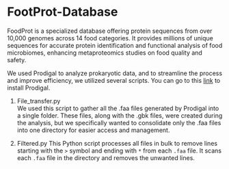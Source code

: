 # FootProt-Database
FoodProt is a specialized database offering protein sequences from over 10,000 genomes across 14 food categories. It provides millions of unique sequences for accurate protein identification and functional analysis of food microbiomes, enhancing metaproteomics studies on food quality and safety.

We used Prodigal to analyze prokaryotic data, and to streamline the process and improve efficiency, we utilized several scripts.
You can go to this [link](https://github.com/hyattpd/Prodigal) to install Prodigal.

1. File_transfer.py<br>
We used this script to gather all the .faa files generated by Prodigal into a single folder. These files, along with the .gbk files, were created during the analysis, but we specifically wanted to consolidate only the .faa files into one directory for easier access and management.

2. Filtered.py
This Python script processes all files in bulk to remove lines starting with the `>` symbol and ending with `*` from each `.faa` file. It scans each `.faa` file in the directory and removes the unwanted lines.
